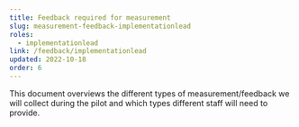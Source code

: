 ```yaml
---
title: Feedback required for measurement
slug: measurement-feedback-implementationlead
roles:
  - implementationlead
link: /feedback/implementationlead
updated: 2022-10-18
order: 6
---
```

This document overviews the different types of measurement/feedback we will collect during the pilot and which types different staff will need to provide.​